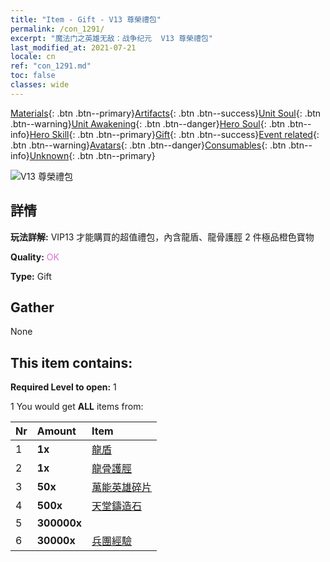 ```yaml
---
title: "Item - Gift - V13 尊榮禮包"
permalink: /con_1291/
excerpt: "魔法门之英雄无敌：战争纪元  V13 尊榮禮包"
last_modified_at: 2021-07-21
locale: cn
ref: "con_1291.md"
toc: false
classes: wide
---
```

 [Materials](/ItemsCN/){: .btn .btn--primary}[Artifacts](/ItemsCN/Artifacts/){: .btn .btn--success}[Unit Soul](/ItemsCN/UnitSoul/){: .btn .btn--warning}[Unit Awakening](/ItemsCN/UnitAwakening/){: .btn .btn--danger}[Hero Soul](/ItemsCN/HeroSoul/){: .btn .btn--info}[Hero Skill](/ItemsCN/HeroSkill/){: .btn .btn--primary}[Gift](/ItemsCN/Gift/){: .btn .btn--success}[Event related](/ItemsCN/Events/){: .btn .btn--warning}[Avatars](/ItemsCN/Avatars/){: .btn .btn--danger}[Consumables](/ItemsCN/Consumables/){: .btn .btn--info}[Unknown](/ItemsCN/Unknown/){: .btn .btn--primary}

 ![V13 尊榮禮包](/images/t/i_905013.png)

## 詳情
 **玩法詳解:** VIP13 才能購買的超值禮包，內含龍盾、龍骨護脛 2 件極品橙色寶物

 **Quality:** <span style="color: #DA70D6">OK</span>

 **Type:** Gift

## Gather

  None

## This item contains:

 **Required Level to open:** 1

 1 You would get **ALL** items  from:

  | Nr | Amount |     Item    |
  |:---|:-------|:------------|
  | 1 |  **1x** | [龍盾](/cn/Items/art_144/) |  | 
  | 2 |  **1x** | [龍骨護脛](/cn/Items/art_145/) |  | 
  | 3 |  **50x** | [萬能英雄碎片](/cn/Items/her_358/) |  | 
  | 4 |  **500x** | [天堂鑄造石](/cn/Items/art_188/) |  | 
  | 5 |  **300000x** | <i class="fas fa-coins"/> |  | 
  | 6 |  **30000x** | [兵團經驗](/cn/Items/con_902/) |  | 
